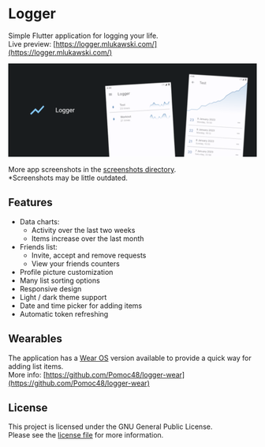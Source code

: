 # Logger

Simple Flutter application for logging your life.
\
Live preview: [https://logger.mlukawski.com/](https://logger.mlukawski.com/)

![Banner image](screenshots/banner.png)

More app screenshots in the [screenshots directory](screenshots).
\
*Screenshots may be little outdated.

## Features

- Data charts:
  - Activity over the last two weeks
  - Items increase over the last month
- Friends list:
  - Invite, accept and remove requests
  - View your friends counters
- Profile picture customization
- Many list sorting options
- Responsive design
- Light / dark theme support
- Date and time picker for adding items
- Automatic token refreshing

## Wearables

The application has a [Wear OS](https://wearos.google.com/)
version available to provide a quick way for adding list items.
\
More info: [https://github.com/Pomoc48/logger-wear](https://github.com/Pomoc48/logger-wear)

## License

This project is licensed under the GNU General Public License.
\
Please see the [license file](LICENSE) for more information.

